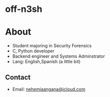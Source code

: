 # off-n3sh
# About
- Student majoring in Security Forensics
- C, Python developer
- Backend engineer and Systems Adminstrator
- Lang: English,Spanish (a little bit)
## Contact
- Email: nehemiaangana@icloud.com
